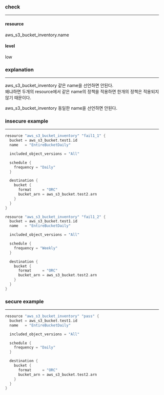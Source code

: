 ### check

---

#### resource
aws_s3_bucket_inventory.name

#### level
low

### explanation

---

aws_s3_bucket_inventory 같은 name을 선언하면 안된다. <br />
왜냐하면 두개의 resource에서 같은 name의 정책을 적용하면 한개의 정책은 적용되지 않기 때문이다.

aws_s3_bucket_inventory 동일한 name을 선언하면 안된다.


### insecure example

---

```go
resource "aws_s3_bucket_inventory" "fail1_1" {
  bucket = aws_s3_bucket.test1.id
  name   = "EntireBucketDaily"

  included_object_versions = "All"

  schedule {
    frequency = "Daily"
  }

  destination {
    bucket {
      format     = "ORC"
      bucket_arn = aws_s3_bucket.test2.arn
    }
  }
}

resource "aws_s3_bucket_inventory" "fail1_2" {
  bucket = aws_s3_bucket.test1.id
  name   = "EntireBucketDaily"

  included_object_versions = "All"

  schedule {
    frequency = "Weekly"
  }

  destination {
    bucket {
      format     = "ORC"
      bucket_arn = aws_s3_bucket.test2.arn
    }
  }
}
```


### secure example

---

```go
resource "aws_s3_bucket_inventory" "pass" {
  bucket = aws_s3_bucket.test1.id
  name   = "EntireBucketDaily"

  included_object_versions = "All"

  schedule {
    frequency = "Daily"
  }

  destination {
    bucket {
      format     = "ORC"
      bucket_arn = aws_s3_bucket.test2.arn
    }
  }
}
```

